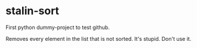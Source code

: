 # stalin-sort
First python dummy-project to test github.

Removes every element in the list that is not sorted. It's stupid. Don't use it.